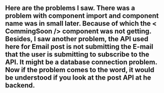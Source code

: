 ## Here are the problems I saw. There was a problem with component import and component name was in small later. Because of which the < CommingSoon /> component was not getting. Besides, I saw another problem, the API used here for Email post is not submitting the E-mail that the user is submitting to subscribe to the API. It might be a database connection problem. Now if the problem comes to the word, it would be understood if you look at the post API at he backend.